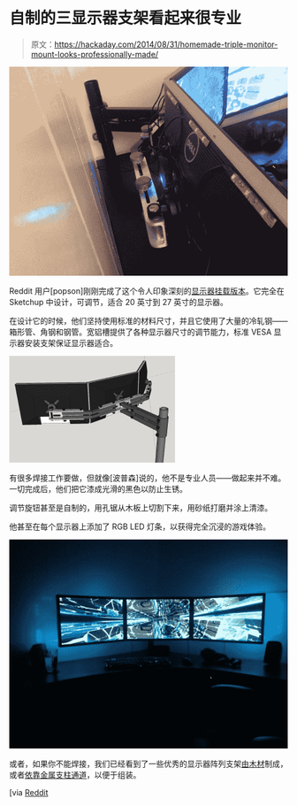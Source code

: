 # 自制的三显示器支架看起来很专业

> 原文：<https://hackaday.com/2014/08/31/homemade-triple-monitor-mount-looks-professionally-made/>

![Professional Monitor Mount](img/1297d545f90ba95514ae274182c94b4b.png)

Reddit 用户[popson]刚刚完成了这个令人印象深刻的[显示器挂载版本](http://imgur.com/a/82xOO)。它完全在 Sketchup 中设计，可调节，适合 20 英寸到 27 英寸的显示器。

在设计它的时候，他们坚持使用标准的材料尺寸，并且它使用了大量的冷轧钢——箱形管、角钢和钢管。宽铝槽提供了各种显示器尺寸的调节能力，标准 VESA 显示器安装支架保证显示器适合。

![sketchup model of monitor mount](img/ca4fd42c5c06d1866bad72625ac3e3ba.png)

有很多焊接工作要做，但就像[波普森]说的，他不是专业人员——做起来并不难。一切完成后，他们把它漆成光滑的黑色以防止生锈。

调节旋钮甚至是自制的，用孔锯从木板上切割下来，用砂纸打磨并涂上清漆。

他甚至在每个显示器上添加了 RGB LED 灯条，以获得完全沉浸的游戏体验。

![Triple Monitor Array Lights](img/3e935475b7740ddc561a380fd6687d24.png)

或者，如果你不能焊接，我们已经看到了一些优秀的显示器阵列支架[由木材](http://hackaday.com/2012/08/12/a-custom-monitor-mount-built-from-wood/)制成，或者[依靠金属支柱通道](http://hackaday.com/2012/09/27/tri-mounted-monitors-using-strut-channeling-no-welding/)，以便于组装。

[via [Reddit](http://www.reddit.com/r/DIY/comments/2ezg7u/built_a_triple_monitor_mount_my_desk/)